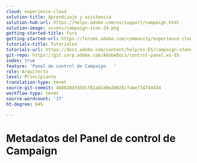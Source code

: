 ```yaml
---
cloud: experience-cloud
solution-title: Aprendizaje y asistencia
solution-hub-url: https://helpx.adobe.com/es/support/campaign.html
solution-image: assets/campaign-icon-24.png
getting-started-title: Foro
getting-started-url: https://forums.adobe.com/community/experience-cloud/marketing-cloud/campaign/standard
tutorials-title: Tutoriales
tutorials-url: https://docs.adobe.com/content/help/es-ES/campaign-standard-learn/tutorials/overview.html
git-repo: https://git.corp.adobe.com/AdobeDocs/control-panel.es-ES
index: true
feature: 'Panel de control de Campaign   '
role: Arquitecto
level: Principiante
translation-type: tm+mt
source-git-commit: 4b8020dfd5d1f81a81d0e20025cfabe734744d34
workflow-type: tm+mt
source-wordcount: '37'
ht-degree: 94%

---
```



# Metadatos del Panel de control de Campaign
